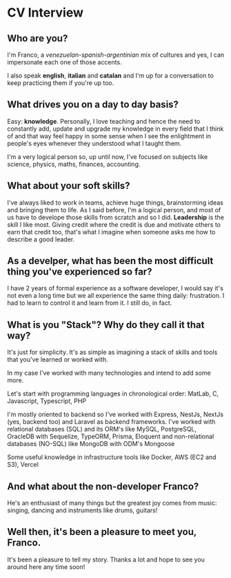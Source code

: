 # CV Interview

## Who are you?

I'm Franco, a *venezuelan-spanish-argentinian* mix of cultures and yes, I can impersonate each one of those accents.

I also speak **english**, **italian** and **catalan** and I'm up for a conversation to keep practicing them if you're up too.

## What drives you on a day to day basis? 

Easy: **knowledge**. Personally, I love teaching and hence the need to constantly add, update and upgrade my knowledge in every field that I think of and that way feel happy in some sense when I see the enlightment in people's eyes whenever they understood what I taught them.

I'm a very logical person so, up until now, I've focused on subjects like science, physics, maths, finances, accounting.

## What about your soft skills?

I've always liked to work in teams, achieve huge things, brainstorming ideas and bringing them to life. As I said before, I'm a logical person, and most of us have to develope those skills from scratch and so I did. **Leadership** is the skill I like most. Giving credit where the credit is due and motivate others to earn that credit too, that's what I imagine when someone asks me how to describe a good leader.

## As a develper, what has been the most difficult thing you've experienced so far?

I have 2 years of formal experience as a software developer, I would say it's not even a long time but we all experience the same thing daily: frustration. I had to learn to control it and learn from it. I still do, in fact.

## What is you "Stack"? Why do they call it that way?

It's just for simplicity. It's as simple as imagining a stack of skills and tools that you've learned or worked with. 

In my case I've worked with many technologies and intend to add some more.

Let's start with programming languages in chronological order: MatLab, C, Javascript, Typescript, PHP

I'm mostly oriented to backend so I've worked with Express, NestJs, NextJs (yes, backend too) and Laravel as backend frameworks. I've worked with relational databases (SQL) and its ORM's like MySQL, PostgreSQL, OracleDB with Sequelize, TypeORM, Prisma, Eloquent and non-relational databases (NO-SQL) like MongoDB with ODM's Mongoose

Some useful knowledge in infrastructure tools like Docker, AWS (EC2 and S3), Vercel

## And what about the non-developer Franco?

He's an enthusiast of many things but the greatest joy comes from music: singing, dancing and instruments like drums, guitars!

## Well then, it's been a pleasure to meet you, Franco.

It's been a pleasure to tell my story. Thanks a lot and hope to see you around here any time soon!
